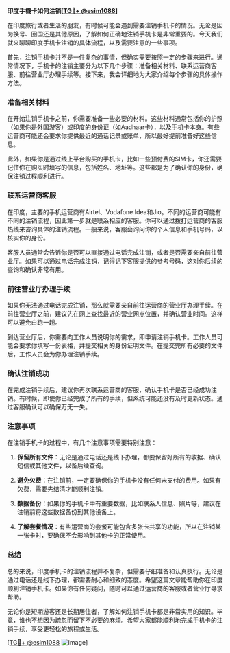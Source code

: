 **印度手機卡如何注销[[TG💪+ @esim1088](https://t.me/s/esim1088)]**

在印度旅行或者生活的朋友，有时候可能会遇到需要注销手机卡的情况。无论是因为换号、回国还是其他原因，了解如何正确地注销手机卡是非常重要的。今天我们就来聊聊印度手机卡注销的具体流程，以及需要注意的一些事项。

首先，注销手机卡并不是一件复杂的事情，但确实需要按照一定的步骤来进行。通常情况下，手机卡的注销主要分为以下几个步骤：准备相关材料、联系运营商客服、前往营业厅办理手续等。接下来，我会详细地为大家介绍每个步骤的具体操作方法。

### 准备相关材料

在开始注销手机卡之前，你需要准备一些必要的材料。这些材料通常包括你的护照（如果你是外国游客）或印度的身份证（如Aadhaar卡），以及手机卡本身。有些运营商可能还会要求你提供最近的通话记录或账单，所以最好提前准备好这些信息。

此外，如果你是通过线上平台购买的手机卡，比如一些预付费的SIM卡，你还需要记住你在购买时填写的信息，包括姓名、地址等。这些都是为了确认你的身份，确保注销过程顺利进行。

### 联系运营商客服

在印度，主要的手机运营商有Airtel、Vodafone Idea和Jio。不同的运营商可能有不同的注销流程，因此第一步就是联系相应的客服。你可以通过拨打运营商的客服热线来咨询具体的注销流程。一般来说，客服会询问你的个人信息和手机号码，以核实你的身份。

客服人员通常会告诉你是否可以直接通过电话完成注销，或者是否需要亲自前往营业厅。如果可以通过电话完成注销，记得记下客服提供的参考号码，这对你后续的查询和确认非常有用。

### 前往营业厅办理手续

如果你无法通过电话完成注销，那么就需要亲自前往运营商的营业厅办理手续。在前往营业厅之前，建议先在网上查找最近的营业网点位置，并确认营业时间。这样可以避免白跑一趟。

到达营业厅后，你需要向工作人员说明你的需求，即申请注销手机卡。工作人员可能会要求你填写一份表格，并提交相关的身份证明文件。在提交完所有必要的文件后，工作人员会为你办理注销手续。

### 确认注销成功

在完成注销手续后，建议你再次联系运营商的客服，确认手机卡是否已经成功注销。有时候，即使你已经完成了所有的手续，但系统可能还没有及时更新状态。通过客服确认可以确保万无一失。

### 注意事项

在注销手机卡的过程中，有几个注意事项需要特别注意：

1. **保留所有文件**：无论是通过电话还是线下办理，都要保留好所有的收据、确认短信或其他文件，以备后续查询。
   
2. **避免欠费**：在注销前，一定要确保你的手机卡没有任何未支付的费用。如果有欠费，需要先结清才能顺利注销。

3. **数据备份**：如果你的手机卡中有重要数据，比如联系人信息、照片等，建议在注销前将这些数据备份到其他设备上。

4. **了解套餐情况**：有些运营商的套餐可能包含多张卡共享的功能，所以在注销某一张卡时，要确保不会影响到其他卡的正常使用。

### 总结

总的来说，印度手机卡的注销流程并不复杂，但需要仔细准备和认真执行。无论是通过电话还是线下办理，都需要耐心和细致的态度。希望这篇文章能帮助你在印度顺利注销手机卡。如果你有任何疑问，随时可以通过运营商的客服或者营业厅寻求帮助。

无论你是短期游客还是长期居住者，了解如何注销手机卡都是非常实用的知识。毕竟，谁也不想因为疏忽而留下不必要的麻烦。希望大家都能顺利地完成手机卡的注销手续，享受更轻松的旅程或生活。

[[TG💪+ @esim1088](https://t.me/s/esim1088) ![Image](https://i.postimg.cc/4NQfJmqS/Snipaste-2025-05-13-00-14-12.png)]